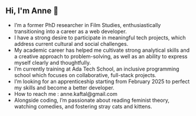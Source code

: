 ## Hi, I'm Anne 🌱

<ul>
  <li>I’m a former PhD researcher in Film Studies, enthusiastically transitioning into a career as a web developer.</li>
  <li>I have a strong desire to participate in meaningful tech projects, which address current cultural and social challenges.</li>
  <li>My academic career has helped me cultivate strong analytical skills and a creative approach to problem-solving, as well as an ability to express myself clearly and thoughtfully.</li>
  <li>I’m currently training at Ada Tech School, an inclusive programming school which focuses on collaborative, full-stack projects.</li>
  <li>I’m looking for an apprenticeship starting from February 2025 to perfect my skills and become a better developer.</li>
  <li>How to reach me : anne.kaftal@gmail.com</li>
  <li>Alongside coding, I’m passionate about reading feminist theory, watching comedies, and fostering stray cats and kittens.</li>
</ul>
